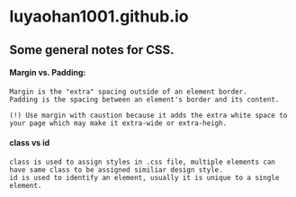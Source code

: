# luyaohan1001.github.io

## Some general notes for CSS.

#### Margin vs. Padding:
	Margin is the "extra" spacing outside of an element border.
	Padding is the spacing between an element's border and its content.

	(!) Use margin with caustion because it adds the extra white space to your page which may make it extra-wide or extra-heigh.

#### class vs id
	class is used to assign styles in .css file, multiple elements can have same class to be assigned similiar design style.
	id is used to identify an element, usually it is unique to a single element. 
